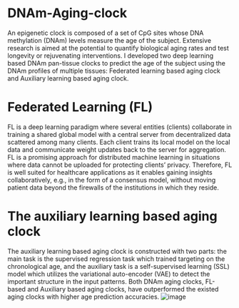
# DNAm-Aging-clock
An epigenetic clock is composed of a set of CpG sites whose DNA methylation (DNAm) levels measure the age of the subject. Extensive research is aimed at the potential to quantify biological aging rates and test longevity or rejuvenating interventions. I developed two deep learning based DNAm pan-tissue clocks to predict the age of the subject using the DNAm profiles of multiple tissues: Federated learning based aging clock and Auxiliary learning based aging clock.
# Federated Learning (FL)
FL is a deep learning paradigm where several entities (clients) collaborate in training a shared global model with a central server from decentralized data scattered among many clients. Each client trains its local model on the local data and communicate weight updates back to the server for aggregation. FL is a promising approach for distributed machine learning in situations where data cannot be uploaded for protecting clients’ privacy. Therefore, FL is well suited for healthcare applications as it enables gaining insights collaboratively, e.g., in the form of a consensus model, without moving patient data beyond the firewalls of the institutions in which they reside. 
# The auxiliary learning based aging clock
The auxiliary learning based aging clock is constructed with two parts: the main task is the supervised regression task which trained targeting on the chronological age, and the auxiliary task is a self-supervised learning (SSL) model which utilizes the variational auto-encoder (VAE) to detect the important structure in the input patterns. Both DNAm aging clocks, FL-based and Auxiliary based aging clocks, have outperformed the existed aging clocks with higher age prediction accuracies. ![image](https://github.com/hyguozz/DNAm-Aging-clock/assets/36547524/6251cac2-d3be-4662-86fd-6e639a703222)


